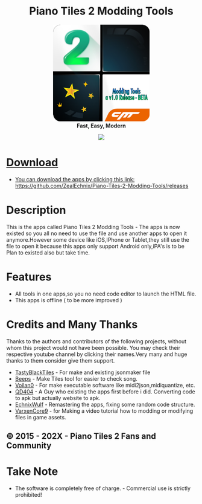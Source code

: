 <h1 align="center">Piano Tiles 2 Modding Tools</h1>

<p align="center">
    <img src="PT2_Modding_Tools_Logo.png" width="256" style=""/>
    <br />
    <strong>Fast, Easy, Modern</strong>
</p>

<p align="center">
    <a href="https://github.com/ZealEchnix/Piano-Tiles-2-Modding-Tools/releases"><img src="https://img.shields.io/github/downloads/ZealEchnix/Piano-Tiles-2-Modding-Tools/total.svg?style=flat-square"</a>
</p>

# Download
- You can download the apps by clicking this link: https://github.com/ZealEchnix/Piano-Tiles-2-Modding-Tools/releases
# Description
This is the apps called Piano Tiles 2 Modding Tools - The apps is now existed so you all no need to use the file and use another apps to open it anymore.However some device like iOS,IPhone or Tablet,they still use the file to open it because this apps only support Android only,iPA's is to be Plan to existed also but take time.

# Features
- All tools in one apps,so you no need code editor to launch the HTML file.
- This apps is offline ( to be more improved )

# Credits and Many Thanks
Thanks to the authors and contributors of the following projects, without whom this project would not have been possible. You may check their respective youtube channel by clicking their names.Very many and huge thanks to them consider give them support.
 
* [TastyBlackTiles](https://youtube.com/@tastyForReal?si=pbQ7NRk7xYtyJ0LZ) - For make and existing jsonmaker file
* [Beeps](https://youtube.com/@BeMusical.?si=PR0piK_5bu-ms4fT) - Make Tiles tool for easier to check song.
* [Voilan0](https://youtube.com/@Volian0?si=oKGykIiJUEIamV3Y) - For make executable software like midi2json,midiquantize, etc.
* [QD404](https://youtube.com/@QD404?si=en_ICu4q1WVsZni5) - A Guy who existing the apps first before i did. Converting code to apk but actually website to apk.
* [EchnixWulf](https://youtube.com/@EchnixWulf?si=hb8gYW267fNcMmY4) - Remastering the apps, fixing some random code structure.
* [VarxenCore9](https://youtube.com/@VarxenCore9?si=_x_UZV59yMIXmYnW) - for Making a video tutorial how to modding or modifying files in game assets.



&copy; 2015 - 202X - Piano Tiles 2 Fans and Community
--
# Take Note
- The software is completely free of charge. - Commercial use is strictly prohibited!
